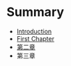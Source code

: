 # Summary

* [Introduction](README.md)
* [First Chapter](chapter1.md)
* [第二章](di-er-zhang.md)
* 第三章

